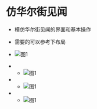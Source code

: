 # 仿华尔街见闻
-  模仿华尔街见闻的界面和基本操作
-   需要的可以参考下布局

- ![图1](https://github.com/threelu/Siqiyan/blob/master/pimg/img1.png)
- - ![图1](https://github.com/threelu/Siqiyan/blob/master/pimg/img1.png)
- - ![图1](https://github.com/threelu/Siqiyan/blob/master/pimg/img1.png)
- - ![图1](https://github.com/threelu/Siqiyan/blob/master/pimg/img1.png)
